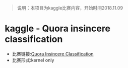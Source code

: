 > 说明：本项目为kaggle比赛内容，开始时间2018.11.09

# kaggle - Quora insincere classification
- 比赛链接:[Quora Insincere Classification](https://www.kaggle.com/c/quora-insincere-questions-classification)
- 比赛形式:kernel only


